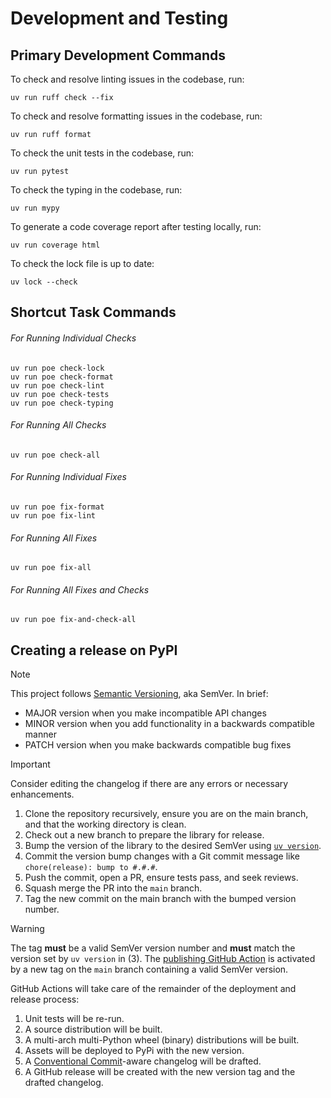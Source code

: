 # Development and Testing

## Primary Development Commands

To check and resolve linting issues in the codebase, run:

```console
uv run ruff check --fix
```

To check and resolve formatting issues in the codebase, run:

```console
uv run ruff format
```

To check the unit tests in the codebase, run:

```console
uv run pytest
```

To check the typing in the codebase, run:

```console
uv run mypy
```

To generate a code coverage report after testing locally, run:

```console
uv run coverage html
```

To check the lock file is up to date:

```console
uv lock --check
```

## Shortcut Task Commands

###### For Running Individual Checks

```console
uv run poe check-lock
uv run poe check-format
uv run poe check-lint
uv run poe check-tests
uv run poe check-typing
```

###### For Running All Checks

```console
uv run poe check-all
```

###### For Running Individual Fixes

```console
uv run poe fix-format
uv run poe fix-lint
```

###### For Running All Fixes

```console
uv run poe fix-all
```

###### For Running All Fixes and Checks

```console
uv run poe fix-and-check-all
```

## Creating a release on PyPI

> [!NOTE]
> This project follows [Semantic Versioning](https://semver.org/), aka SemVer. In brief:
> 
> - MAJOR version when you make incompatible API changes
> - MINOR version when you add functionality in a backwards compatible manner
> - PATCH version when you make backwards compatible bug fixes

> [!IMPORTANT]
> Consider editing the changelog if there are any errors or necessary enhancements.

1. Clone the repository recursively, ensure you are on the main branch, and that the working directory is clean.
2. Check out a new branch to prepare the library for release.
3. Bump the version of the library to the desired SemVer using [`uv version`](https://docs.astral.sh/uv/reference/cli/#uv-version).
4. Commit the version bump changes with a Git commit message like `chore(release): bump to #.#.#`.
5. Push the commit, open a PR, ensure tests pass, and seek reviews.
6. Squash merge the PR into the `main` branch.
7. Tag the new commit on the main branch with the bumped version number.

> [!WARNING]
> The tag **must** be a valid SemVer version number and **must** match the version set by `uv version` in (3). The [publishing GitHub Action](.github/workflows/publish_syncup) is activated by a new tag on the `main` branch containing a valid SemVer version.

GitHub Actions will take care of the remainder of the deployment and release process:

1. Unit tests will be re-run.
2. A source distribution will be built.
3. A multi-arch multi-Python wheel (binary) distributions will be built.
4. Assets will be deployed to PyPi with the new version.
5. A [Conventional Commit](https://www.conventionalcommits.org/en/v1.0.0/)-aware changelog will be drafted.
6. A GitHub release will be created with the new version tag and the drafted changelog.
